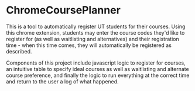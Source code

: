 ﻿# ChromeCoursePlanner

This is a tool to automatically register UT students for their courses. Using this chrome extension, students may enter the course codes they'd like to register for (as well as waitlisting and alternatives) and their registration time - when this time comes, they will automatically be registered as described.

Components of this project include javascript logic to register for courses, an intuitive table to specify ideal courses as well as waitlisting and alternate course preference, and finally the logic to run everything at the correct time and return to the user a log of what happened.
